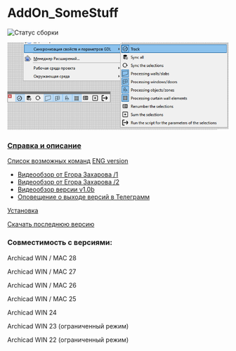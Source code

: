# AddOn_SomeStuff
![Статус сборки](https://github.com/kuvbur/AddOn_SomeStuff/actions/workflows/rel_build.yml/badge.svg?branch=master)

![Пример 2](https://github.com/kuvbur/AddOn_SomeStuff/blob/master/wiki/all_ENG.PNG)

### [Справка и описание](https://github.com/kuvbur/AddOn_SomeStuff/wiki)

[Список возможных команд](https://github.com/kuvbur/AddOn_SomeStuff/wiki/%D0%A1%D0%BF%D0%B8%D1%81%D0%BE%D0%BA-%D0%B2%D0%BE%D0%B7%D0%BC%D0%BE%D0%B6%D0%BD%D1%8B%D1%85-%D0%BA%D0%BE%D0%BC%D0%B0%D0%BD%D0%B4-%D0%B2-%D0%BE%D0%BF%D0%B8%D1%81%D0%B0%D0%BD%D0%B8%D1%8F%D1%85-%D1%81%D0%B2%D0%BE%D0%B9%D1%81%D1%82%D0%B2) [ENG version](https://github.com/kuvbur/AddOn_SomeStuff/wiki/List-of-possible-commands-in-property-descriptions-(gtanslate-version))

* [Видеообзор от Егора Захарова /1](https://www.youtube.com/watch?v=msOBRXge0ec)
* [Видеообзор от Егора Захарова /2](https://youtu.be/s541ycUumtI)
* [Видеообзор версии v1.0b](https://youtu.be/XJ23-R5Rl7Y)
* [Оповещение о выходе версий в Телеграмм](https://t.me/archicad_somestuff)

[Установка](https://github.com/kuvbur/AddOn_SomeStuff/wiki/%D0%A3%D1%81%D1%82%D0%B0%D0%BD%D0%BE%D0%B2%D0%BA%D0%B0)

[Скачать последнюю версию](https://github.com/kuvbur/AddOn_SomeStuff/releases/latest)

### Совместимость с версиями:
Archicad WIN / MAC 28

Archicad WIN / MAC 27

Archicad WIN / MAC 26

Archicad WIN / MAC 25

Archicad WIN 24

Archicad WIN 23 (ограниченный режим)

Archicad WIN 22 (ограниченный режим)
